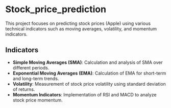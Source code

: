 # Stock_price_prediction
This project focuses on predicting stock prices (Apple) using various technical indicators such as moving averages, volatility, and momentum indicators.

## Indicators

- **Simple Moving Averages (SMA)**: Calculation and analysis of SMA over different periods.
- **Exponential Moving Averages (EMA)**: Calculation of EMA for short-term and long-term trends.
- **Volatility**: Measurement of stock price volatility using standard deviation of returns.
- **Momentum Indicators**: Implementation of RSI and MACD to analyze stock price momentum.

